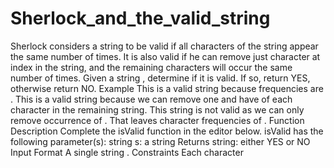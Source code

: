 # Sherlock_and_the_valid_string
Sherlock considers a string to be valid if all characters of the string appear the same number of times. It is also valid if he can remove just  character at  index in the string, and the remaining characters will occur the same number of times. Given a string , determine if it is valid. If so, return YES, otherwise return NO.  Example  This is a valid string because frequencies are .   This is a valid string because we can remove one  and have  of each character in the remaining string.   This string is not valid as we can only remove  occurrence of . That leaves character frequencies of .  Function Description  Complete the isValid function in the editor below.  isValid has the following parameter(s):  string s: a string Returns  string: either YES or NO Input Format  A single string .  Constraints  Each character 
